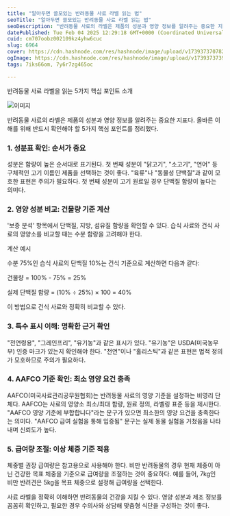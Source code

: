 ```yaml
---
title: "알아두면 쓸모있는 반려동물 사료 라벨 읽는 법"
seoTitle: "알아두면 쓸모있는 반려동물 사료 라벨 읽는 법"
seoDescription: "반려동물 사료의 라벨은 제품의 성분과 영양 정보를 알려주는 중요한 지표다. 올바른 이해를 위해 반드시 확인해야 할 5가지 핵심 포인트를 정리했다."
datePublished: Tue Feb 04 2025 12:29:18 GMT+0000 (Coordinated Universal Time)
cuid: cm707oobz002109kz4yhw6cuc
slug: 6964
cover: https://cdn.hashnode.com/res/hashnode/image/upload/v1739373707821/aa4806a7-51e6-477a-bb74-b7c028535186.webp
ogImage: https://cdn.hashnode.com/res/hashnode/image/upload/v1739373739560/f86a721d-1097-4443-8963-2100c0ef3921.webp
tags: 7iks66om, 7y6r7zg465oc

---
```



반려동물 사료 라벨을 읽는 5가지 핵심 포인트 소개

![이미지](https://cdn.hashnode.com/res/hashnode/image/upload/v1739261993401/99cd3358-9bcc-4e01-be15-ae9d91ea86a1.jpeg)

반려동물 사료의 라벨은 제품의 성분과 영양 정보를 알려주는 중요한 지표다. 올바른 이해를 위해 반드시 확인해야 할 5가지 핵심 포인트를 정리했다.

### 1. 성분표 확인: 순서가 중요

성분은 함량이 높은 순서대로 표기된다. 첫 번째 성분이 "닭고기", "소고기", "연어" 등 구체적인 고기 이름인 제품을 선택하는 것이 좋다. "육류"나 "동물성 단백질"과 같이 모호한 표현은 주의가 필요하다. 첫 번째 성분이 고기 원료일 경우 단백질 함량이 높다는 의미다.

### 2. 영양 성분 비교: 건물량 기준 계산

'보증 분석' 항목에서 단백질, 지방, 섬유질 함량을 확인할 수 있다. 습식 사료와 건식 사료의 영양소를 비교할 때는 수분 함량을 고려해야 한다.

계산 예시

수분 75%인 습식 사료의 단백질 10%는 건식 기준으로 계산하면 다음과 같다:

건물량 = 100% - 75% = 25%

실제 단백질 함량 = (10% ÷ 25%) × 100 = 40%

이 방법으로 건식 사료와 정확히 비교할 수 있다.

### 3. 특수 표시 이해: 명확한 근거 확인

"전연령용", "그레인프리", "유기농"과 같은 표시가 있다. "유기농"은 USDA(미국농무부) 인증 마크가 있는지 확인해야 한다. "천연"이나 "홀리스틱"과 같은 표현은 법적 정의가 모호하므로 주의가 필요하다.

### 4. AAFCO 기준 확인: 최소 영양 요건 충족

AAFCO(미국사료관리공무원협회)는 반려동물 사료의 영양 기준을 설정하는 비영리 단체다. AAFCO는 사료의 영양소 최소/최대 함량, 원료 정의, 라벨링 표준 등을 제시한다. "AAFCO 영양 기준에 부합합니다"라는 문구가 있으면 최소한의 영양 요건을 충족한다는 의미다. "AAFCO 급여 실험을 통해 입증됨" 문구는 실제 동물 실험을 거쳤음을 나타내며 신뢰도가 높다.

### 5. 급여량 조절: 이상 체중 기준 적용

체중별 권장 급여량은 참고용으로 사용해야 한다. 비만 반려동물의 경우 현재 체중이 아닌 건강한 목표 체중을 기준으로 급여량을 조절하는 것이 중요하다. 예를 들어, 7kg인 비만 반려견은 5kg을 목표 체중으로 설정해 급여량을 선택한다.

사료 라벨을 정확히 이해하면 반려동물의 건강을 지킬 수 있다. 영양 성분과 제조 정보를 꼼꼼히 확인하고, 필요한 경우 수의사와 상담해 맞춤형 식단을 구성하는 것이 좋다.